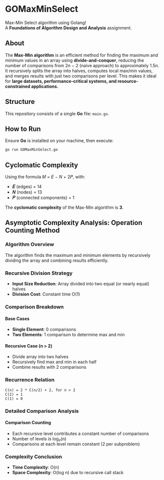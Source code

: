# GOMaxMinSelect  
Max-Min Select algorithm using Golang!  
A **Foundations of Algorithm Design and Analysis** assignment. 

## About  
The **Max-Min algorithm** is an efficient method for finding the maximum and minimum values in an array using **divide-and-conquer**,
 reducing the number of comparisons from 2n − 2 (naive approach) to approximately 1.5n. It recursively splits the array into halves, 
computes local max/min values, and merges results with just two comparisons per level. This makes it ideal for **large datasets,
 performance-critical systems, and resource-constrained applications.**
 
## Structure  
This repository consists of a single **Go** file: `main.go`.  

## How to Run  
Ensure **Go** is installed on your machine, then execute:  

```sh
go run GOMaxMinSelect.go
```

## Cyclomatic Complexity  
Using the formula 𝑀 = 𝐸 − 𝑁 + 2𝑃, with:  
- **𝐸** (edges) = 14  
- **𝑁** (nodes) = 13
- **𝑃** (connected components) = 1   

The **cyclomatic complexity** of the Max-Min algorithm is **3**.  

## Asymptotic Complexity Analysis: Operation Counting Method

### Algorithm Overview
The algorithm finds the maximum and minimum elements by recursively dividing the array and combining results efficiently.

### Recursive Division Strategy
* **Input Size Reduction**: Array divided into two equal (or nearly equal) halves
* **Division Cost**: Constant time O(1)

### Comparison Breakdown

#### Base Cases
* **Single Element**: 0 comparisons
* **Two Elements**: 1 comparison to determine max and min

#### Recursive Case (n > 2)
* Divide array into two halves
* Recursively find max and min in each half
* Combine results with 2 comparisons

### Recurrence Relation
```
C(n) = 2 * C(n/2) + 2, for n > 2
C(2) = 1
C(1) = 0
```

### Detailed Comparison Analysis

#### Comparison Counting
* Each recursive level contributes a constant number of comparisons
* Number of levels is log₂(n)
* Comparisons at each level remain constant (2 per subproblem)

### Complexity Conclusion
* **Time Complexity**: O(n)
* **Space Complexity**: O(log n) due to recursive call stack
